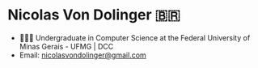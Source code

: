 <h1>Nicolas Von Dolinger 🇧🇷</h1>

 - 👨🏻‍💻 Undergraduate in Computer Science at the Federal University of Minas Gerais - UFMG | DCC
 - Email: nicolasvondolinger@gmail.com

